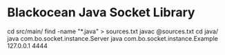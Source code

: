 # Blackocean Java Socket Library

cd src/main/
find -name "\*.java" > sources.txt
javac @sources.txt
cd java/
java com.bo.socket.instance.Server
java com.bo.socket.instance.Example 127.0.0.1 4444
